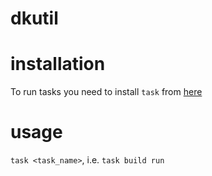 # dkutil

# installation
To run tasks you need to install `task` from [here](https://github.com/go-task/task)

# usage

`task <task_name>`, i.e. `task build run`


